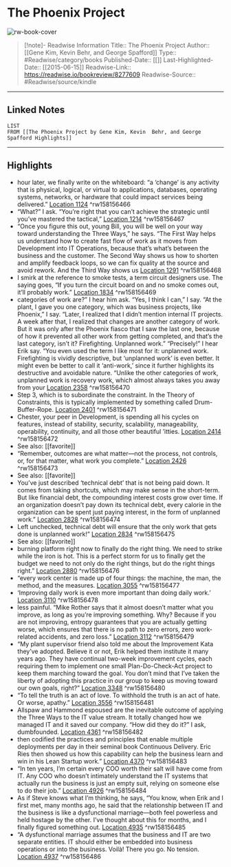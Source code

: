 # The Phoenix Project

![rw-book-cover](https://images-na.ssl-images-amazon.com/images/I/51Muw70krLL._SL200_.jpg)
<br>
>[!note]- Readwise Information
>Title:: The Phoenix Project
>Author:: [[Gene Kim, Kevin  Behr, and George Spafford]]
>Type:: #Readwise/category/books
>Published-Date:: [[]]
>Last-Highlighted-Date:: [[2015-06-15]]
>Readwise-Link:: https://readwise.io/bookreview/8277609
>Readwise-Source:: #Readwise/source/kindle
--- 

## Linked Notes
```dataview
LIST
FROM [[The Phoenix Project by Gene Kim, Kevin  Behr, and George Spafford Highlights]]
```

---

## Highlights
- hour later, we finally write on the whiteboard: “a ‘change’ is any activity that is physical, logical, or virtual to applications, databases, operating systems, networks, or hardware that could impact services being delivered.” [Location 1124](https://readwise.io/open/158156466) ^rw158156466
- “What?” I ask. “You’re right that you can’t achieve the strategic until you’ve mastered the tactical,” [Location 1214](https://readwise.io/open/158156467) ^rw158156467
- “Once you figure this out, young Bill, you will be well on your way toward understanding the Three Ways,” he says. “The First Way helps us understand how to create fast flow of work as it moves from Development into IT Operations, because that’s what’s between the business and the customer. The Second Way shows us how to shorten and amplify feedback loops, so we can fix quality at the source and avoid rework. And the Third Way shows us [Location 1291](https://readwise.io/open/158156468) ^rw158156468
- I smirk at the reference to smoke tests, a term circuit designers use. The saying goes, “If you turn the circuit board on and no smoke comes out, it’ll probably work.” [Location 1834](https://readwise.io/open/158156469) ^rw158156469
- categories of work are?” I hear him ask. “Yes, I think I can,” I say. “At the plant, I gave you one category, which was business projects, like Phoenix,” I say. “Later, I realized that I didn’t mention internal IT projects. A week after that, I realized that changes are another category of work. But it was only after the Phoenix fiasco that I saw the last one, because of how it prevented all other work from getting completed, and that’s the last category, isn’t it? Firefighting. Unplanned work.” “Precisely!” I hear Erik say. “You even used the term I like most for it: unplanned work. Firefighting is vividly descriptive, but ‘unplanned work’ is even better. It might even be better to call it ‘anti-work,’ since it further highlights its destructive and avoidable nature. “Unlike the other categories of work, unplanned work is recovery work, which almost always takes you away from your [Location 2358](https://readwise.io/open/158156470) ^rw158156470
- Step 3, which is to subordinate the constraint. In the Theory of Constraints, this is typically implemented by something called Drum-Buffer-Rope. [Location 2401](https://readwise.io/open/158156471) ^rw158156471
- Chester, your peer in Development, is spending all his cycles on features, instead of stability, security, scalability, manageability, operability, continuity, and all those other beautiful ’itties. [Location 2414](https://readwise.io/open/158156472) ^rw158156472 
- See also: [[favorite]] 
- “Remember, outcomes are what matter—not the process, not controls, or, for that matter, what work you complete.” [Location 2426](https://readwise.io/open/158156473) ^rw158156473 
- See also: [[favorite]] 
- You’ve just described ‘technical debt’ that is not being paid down. It comes from taking shortcuts, which may make sense in the short-term. But like financial debt, the compounding interest costs grow over time. If an organization doesn’t pay down its technical debt, every calorie in the organization can be spent just paying interest, in the form of unplanned work.” [Location 2828](https://readwise.io/open/158156474) ^rw158156474
- Left unchecked, technical debt will ensure that the only work that gets done is unplanned work!” [Location 2834](https://readwise.io/open/158156475) ^rw158156475 
- See also: [[favorite]] 
- burning platform right now to finally do the right thing. We need to strike while the iron is hot. This is a perfect storm for us to finally get the budget we need to not only do the right things, but do the right things right.” [Location 2880](https://readwise.io/open/158156476) ^rw158156476
- “every work center is made up of four things: the machine, the man, the method, and the measures. [Location 3055](https://readwise.io/open/158156477) ^rw158156477
- ‘Improving daily work is even more important than doing daily work.’ [Location 3110](https://readwise.io/open/158156478) ^rw158156478
- less painful. “Mike Rother says that it almost doesn’t matter what you improve, as long as you’re improving something. Why? Because if you are not improving, entropy guarantees that you are actually getting worse, which ensures that there is no path to zero errors, zero work-related accidents, and zero loss.” [Location 3112](https://readwise.io/open/158156479) ^rw158156479
- “My plant supervisor friend also told me about the Improvement Kata they’ve adopted. Believe it or not, Erik helped them institute it many years ago. They have continual two-week improvement cycles, each requiring them to implement one small Plan-Do-Check-Act project to keep them marching toward the goal. You don’t mind that I’ve taken the liberty of adopting this practice in our group to keep us moving toward our own goals, right?” [Location 3348](https://readwise.io/open/158156480) ^rw158156480
- “To tell the truth is an act of love. To withhold the truth is an act of hate. Or worse, apathy.” [Location 3556](https://readwise.io/open/158156481) ^rw158156481
- Allspaw and Hammond espoused are the inevitable outcome of applying the Three Ways to the IT value stream. It totally changed how we managed IT and it saved our company. “How did they do it?” I ask, dumbfounded. [Location 4361](https://readwise.io/open/158156482) ^rw158156482
- then codified the practices and principles that enable multiple deployments per day in their seminal book Continuous Delivery. Eric Ries then showed us how this capability can help the business learn and win in his Lean Startup work.” [Location 4370](https://readwise.io/open/158156483) ^rw158156483
- “In ten years, I’m certain every COO worth their salt will have come from IT. Any COO who doesn’t intimately understand the IT systems that actually run the business is just an empty suit, relying on someone else to do their job.” [Location 4926](https://readwise.io/open/158156484) ^rw158156484
- As if Steve knows what I’m thinking, he says, “You know, when Erik and I first met, many months ago, he said that the relationship between IT and the business is like a dysfunctional marriage—both feel powerless and held hostage by the other. I’ve thought about this for months, and I finally figured something out. [Location 4935](https://readwise.io/open/158156485) ^rw158156485
- “A dysfunctional marriage assumes that the business and IT are two separate entities. IT should either be embedded into business operations or into the business. Voilà! There you go. No tension. [Location 4937](https://readwise.io/open/158156486) ^rw158156486
